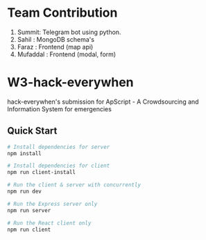 # Team Contribution 
1. Summit: Telegram bot using python.
2. Sahil : MongoDB schema's
3. Faraz : Frontend (map api)
4. Mufaddal : Frontend (modal, form)

# W3-hack-everywhen
hack-everywhen's submission for ApScript - A Crowdsourcing and Information System for emergencies
## Quick Start
``` bash
# Install dependencies for server
npm install

# Install dependencies for client
npm run client-install

# Run the client & server with concurrently
npm run dev

# Run the Express server only
npm run server

# Run the React client only
npm run client


